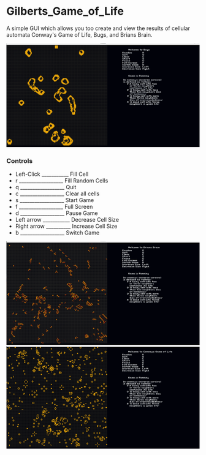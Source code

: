 # Gilberts_Game_of_Life
A simple GUI which allows you too create and view the results of cellular automata Conway's Game of Life, Bugs, and Brians Brain.

![Brains Brain](https://github.com/zakgilbert/Gilberts_Game_of_Life/blob/master/image2.png "")

### Controls
- Left-Click ___________ Fill Cell 
- r __________________ Fill Random Cells
- q __________________ Quit
- c __________________ Clear all cells
- s __________________ Start Game
- f __________________ Full Screen
- d __________________ Pause Game
- Left arrow ___________ Decrease Cell Size
- Right arrow __________ Increase Cell Size
- b __________________ Switch Game 

![Brains Brain](https://github.com/zakgilbert/Gilberts_Game_of_Life/blob/master/image1.png "")
![Brains Brain](https://github.com/zakgilbert/Gilberts_Game_of_Life/blob/master/image3.png "")

